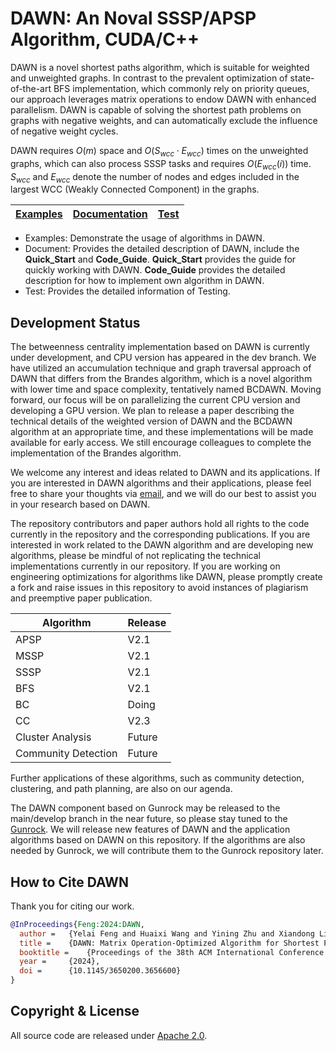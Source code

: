 # DAWN: An Noval SSSP/APSP Algorithm, CUDA/C++

DAWN is a novel shortest paths algorithm, which is suitable for weighted and unweighted graphs. In contrast to the prevalent optimization of state-of-the-art BFS implementation, which commonly rely on priority queues, our approach leverages matrix operations to endow DAWN with enhanced parallelism. DAWN is capable of solving the shortest path problems on graphs with negative weights, and can automatically exclude the influence of negative weight cycles.

DAWN requires $O(m)$ space and $O(S_{wcc} \cdot E_{wcc})$ times on the unweighted graphs, which can also process SSSP tasks and requires $O(E_{wcc}(i))$ time. $S_{wcc}$ and $E_{wcc}$ denote the number of nodes and edges included in the largest WCC (Weakly Connected Component) in the graphs.

| [**Examples**](https://github.com/lxrzlyr/DAWN-An-Noval-SSSP-APSP-Algorithm/tree/dev/algorithm) | [**Documentation**](https://github.com/lxrzlyr/DAWN-An-Noval-SSSP-APSP-Algorithm/tree/dev/document) | [**Test**](https://github.com/lxrzlyr/DAWN-An-Noval-SSSP-APSP-Algorithm/tree/dev/test) |
| ----------------------------------------------------------------------------------------------- | --------------------------------------------------------------------------------------------------- | -------------------------------------------------------------------------------------- |
- Examples: Demonstrate the usage of algorithms in DAWN.
- Document: Provides the detailed description of DAWN, include the **Quick_Start** and **Code_Guide**. **Quick_Start** provides the guide for quickly working with DAWN. **Code_Guide** provides the detailed description for how to implement own algorithm in DAWN.
- Test: Provides the detailed information of Testing.


## Development Status

The betweenness centrality implementation based on DAWN is currently under development, and CPU version has appeared in the dev branch. We have utilized an accumulation technique and graph traversal approach of DAWN that differs from the Brandes algorithm, which is a novel algorithm with lower time and space complexity, tentatively named BCDAWN. Moving forward, our focus will be on parallelizing the current CPU version and developing a GPU version. We plan to release a paper describing the technical details of the weighted version of DAWN and the BCDAWN algorithm at an appropriate time, and these implementations will be made available for early access. We still encourage colleagues to complete the implementation of the Brandes algorithm.

We welcome any interest and ideas related to DAWN and its applications. If you are interested in DAWN algorithms and their applications, please feel free to share your thoughts via [email](<1289539524@qq.com>), and we will do our best to assist you in your research based on DAWN.

The repository contributors and paper authors hold all rights to the code currently in the repository and the corresponding publications. If you are interested in work related to the DAWN algorithm and are developing new algorithms, please be mindful of not replicating the technical implementations currently in our repository. If you are working on engineering optimizations for algorithms like DAWN, please promptly create a fork and raise issues in this repository to avoid instances of plagiarism and preemptive paper publication.

| Algorithm           | Release |
| ------------------- | ------- |
| APSP                | V2.1    |
| MSSP                | V2.1    |
| SSSP                | V2.1    |
| BFS                 | V2.1    |
| BC                  | Doing   |
| CC                  | V2.3    |
| Cluster Analysis    | Future  |
| Community Detection | Future  |

Further applications of these algorithms, such as community detection, clustering, and path planning, are also on our agenda.

The DAWN component based on Gunrock may be released to the main/develop branch in the near future, so please stay tuned to the [Gunrock](https://github.com/gunrock/gunrock). We will release new features of DAWN and the application algorithms based on DAWN on this repository. If the algorithms are also needed by Gunrock, we will contribute them to the Gunrock repository later.

## How to Cite DAWN
Thank you for citing our work. 

```bibtex
@InProceedings{Feng:2024:DAWN,
  author =	 {Yelai Feng and Huaixi Wang and Yining Zhu and Xiandong Liu and Hongyi Lu and Qing Liu},
  title =	 {DAWN: Matrix Operation-Optimized Algorithm for Shortest Paths Problem on Unweighted Graphs},
  booktitle =	 {Proceedings of the 38th ACM International Conference on Supercomputing},
  year =	 {2024},
  doi =		 {10.1145/3650200.3656600}
}
```

## Copyright & License

All source code are released under [Apache 2.0](https://github.com/lxrzlyr/DAWN-An-Noval-SSSP-APSP-Algorithm/blob/4266d98053678ce76e34be64477ac2364f0f4291/LICENSE).
